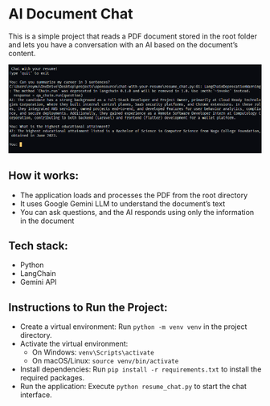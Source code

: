# AI Document Chat

This is a simple project that reads a PDF document stored in the root folder and lets you have a conversation with an AI based on the document’s content.

![AI Document Chat Image](https://github.com/reymundvirtus/ai-document-chat/blob/main/image/demo.png)

## How it works:
- The application loads and processes the PDF from the root directory
- It uses Google Gemini LLM to understand the document’s text
- You can ask questions, and the AI responds using only the information in the document

## Tech stack:
- Python
- LangChain
- Gemini API

## Instructions to Run the Project:
- Create a virtual environment: Run `python -m venv venv` in the project directory.
- Activate the virtual environment:
  - On Windows: `venv\Scripts\activate`
  - On macOS/Linux: `source venv/bin/activate`
- Install dependencies: Run `pip install -r requirements.txt` to install the required packages.
- Run the application: Execute `python resume_chat.py` to start the chat interface.

